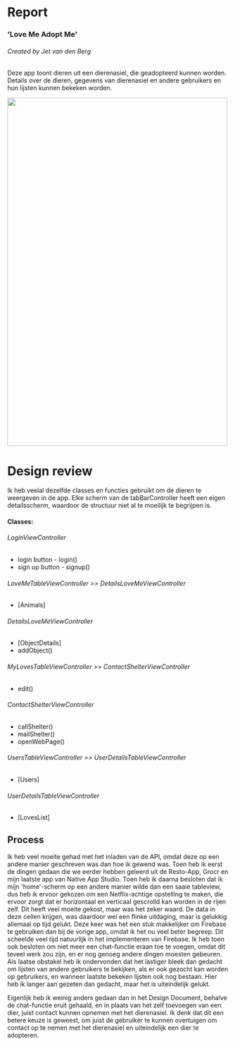 # Report

### 'Love Me Adopt Me'
###### Created by Jet van den Berg

Deze app toont dieren uit een dierenasiel, die geadopteerd kunnen worden. Details over de dieren, gegevens van dierenasiel en andere gebruikers en hun lijsten kunnen bekeken worden.

<img src="https://github.com/jetvdberg/Programmeerproject/blob/master/doc/IMG_2391.PNG" width="500" height="790">

# Design review
Ik heb veelal dezelfde classes en functies gebruikt om de dieren te weergeven in de app. Elke scherm van de tabBarController heeft een eigen detailsscherm, waardoor de structuur niet al te moeilijk te begrijpen is.
#### Classes:
###### LoginViewController
- login button - login()
- sign up button - signup()
###### LoveMeTableViewController >> DetailsLoveMeViewController
- [Animals]
###### DetailsLoveMeViewController
- [ObjectDetails]
- addObject()
###### MyLovesTableViewController >> ContactShelterViewController
- edit()
###### ContactShelterViewController
- callShelter()
- mailShelter()
- openWebPage()
###### UsersTableViewController >> UserDetailsTableViewController
- [Users]
###### UserDetailsTableViewController
- [LovesList]


## Process
Ik heb veel moeite gehad met het inladen van de API, omdat deze op een andere manier geschreven was dan hoe ik gewend was. Toen heb ik eerst de dingen gedaan die we eerder hebben geleerd uit de Resto-App, Grocr en mijn laatste app van Native App Studio.
Toen heb ik daarna besloten dat ik mijn 'home'-scherm op een andere manier wilde dan een saaie tableview, dus heb ik ervoor gekozen om een Netflix-achtige opstelling te maken, die ervoor zorgt dat er horizontaal en verticaal gescrolld kan worden in de rijen zelf. Dit heeft veel moeite gekost, maar was het zeker waard. De data in deze cellen krijgen, was daardoor wel een flinke uitdaging, maar is gelukkig allemaal op tijd gelukt.
Deze keer was het een stuk makkelijker om Firebase te gebruiken dan bij de vorige app, omdat ik het nu veel beter begreep. Dit scheelde veel tijd natuurlijk in het implementeren van Firebase. Ik heb toen ook besloten om niet meer een chat-functie eraan toe te voegen, omdat dit teveel werk zou zijn, en er nog genoeg andere dingen moesten gebeuren. Als laatse obstakel heb ik ondervonden dat het lastiger bleek dan gedacht om lijsten van andere gebruikers te bekijken, als er ook gezocht kan worden op gebruikers, en wanneer laatste bekeken lijsten ook nog bestaan. Hier heb ik langer aan gezeten dan gedacht, maar het is uiteindelijk gelukt.

Eigenlijk heb ik weinig anders gedaan dan in het Design Document, behalve de chat-functie eruit gehaald, en in plaats van het zelf toevoegen van een dier, juist contact kunnen opnemen met het dierenasiel. Ik denk dat dit een betere keuze is geweest, om juist de gebruiker te kunnen overtuigen om contact op te nemen met het dierenasiel en uiteindelijk een dier te adopteren.

